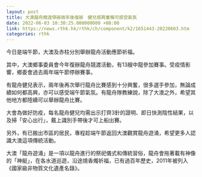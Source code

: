```yaml
---
layout: post
title: 大澳龍舟競渡停辦兩年後復辦　健兒感興奮稱可感受氣氛
date: 2022-06-03 10:30:25.000000000 +08:00
link: https://news.rthk.hk/rthk/ch/component/k2/1651443-20220603.htm
categories: rthk
---
```


今日是端午節，大澳及赤柱分別舉辦龍舟活動應節祈福。

其中，大澳鄉事委員會今年復辦龍舟競渡活動，有13艘中龍參加賽事。受疫情影響，鄉委會過去兩年端午節停辦賽事。

有龍舟健兒表示，兩年後再次舉行龍舟比賽感到十分興奮，很多選手參加，無論成績如何都高興，亦可以感受端午節氣氛。有龍舟隊教練說，除了大澳之外，希望其他地方都陸續可以舉辦龍舟比賽。

大會為做好防疫，每名龍舟健兒均需出示打齊3針的證明、即日快測陰性結果，以及掃「安心出行」，戴上識別手帶後才可上船出賽。

另外，有已搬出市區的居民，專程趁端午節返回大澳觀賞龍舟遊涌，希望更多人認識大澳這項傳統活動。

大澳「龍舟遊涌」是一項以龍舟進行的祭祀儀式和傳統習俗，龍舟會拖著載有神像的「神艇」，在各水道巡遊，沿途燒香燭祈福，已有過百年歷史，2011年被列入《國家級非物質文化遺產名錄》。
